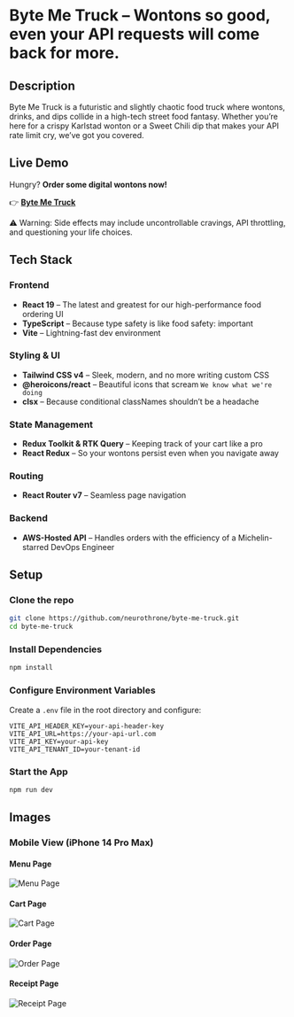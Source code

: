 # Byte Me Truck – Wontons so good, even your API requests will come back for more.

## Description

Byte Me Truck is a futuristic and slightly chaotic food truck where wontons, drinks, and dips collide in a
high-tech street food fantasy. Whether you’re here for a crispy Karlstad wonton or a Sweet Chili dip that makes your API
rate limit cry, we’ve got you covered.

## Live Demo

Hungry? **Order some digital wontons now!**

👉 **[Byte Me Truck](https://byte-me-truck.netlify.app)**

⚠️ Warning: Side effects may include uncontrollable cravings, API throttling, and questioning your life choices.

## Tech Stack

### **Frontend**

- **React 19** – The latest and greatest for our high-performance food ordering UI
- **TypeScript** – Because type safety is like food safety: important
- **Vite** – Lightning-fast dev environment

### **Styling & UI**

- **Tailwind CSS v4** – Sleek, modern, and no more writing custom CSS
- **@heroicons/react** – Beautiful icons that scream `We know what we're doing`
- **clsx** – Because conditional classNames shouldn’t be a headache

### **State Management**

- **Redux Toolkit & RTK Query** – Keeping track of your cart like a pro
- **React Redux** – So your wontons persist even when you navigate away

### **Routing**

- **React Router v7** – Seamless page navigation

### **Backend**

- **AWS-Hosted API** – Handles orders with the efficiency of a Michelin-starred DevOps Engineer

## Setup

### Clone the repo

```sh
git clone https://github.com/neurothrone/byte-me-truck.git
cd byte-me-truck
```

### Install Dependencies

```sh
npm install
```

### Configure Environment Variables

Create a `.env` file in the root directory and configure:

```text
VITE_API_HEADER_KEY=your-api-header-key
VITE_API_URL=https://your-api-url.com
VITE_API_KEY=your-api-key
VITE_API_TENANT_ID=your-tenant-id
```

### Start the App

```sh
npm run dev
```

## Images

### Mobile View (iPhone 14 Pro Max)

#### Menu Page

![Menu Page](./assets/menu-page.png)

#### Cart Page

![Cart Page](./assets/cart-page.png)

#### Order Page

![Order Page](./assets/order-page.png)

#### Receipt Page

![Receipt Page](./assets/receipt-page.png)
